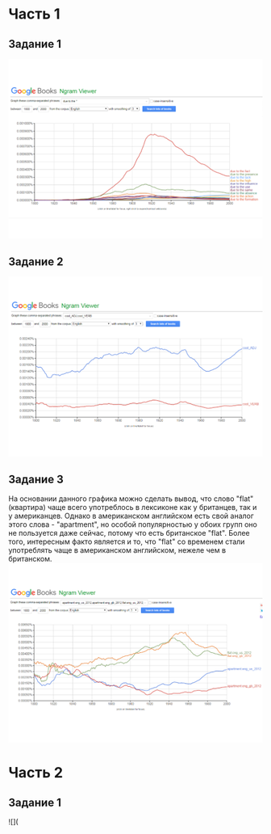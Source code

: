 # Часть 1
## Задание 1
![](https://github.com/drozdovnikita/hw6/blob/master/due_to_the.png)
## Задание 2 
![](https://github.com/drozdovnikita/hw6/blob/master/cool_ADJ%2C%20cool_VERB.png)
## Задание 3
На основании данного графика можно сделать вывод, что слово "flat" (квартира) чаще всего употреблось в лексиконе как у британцев, так и  у американцев. Однако в американском английском есть свой аналог этого слова - "apartment", но особой популярностью у обоих групп оно не пользуется даже сейчас, потому что есть британское "flat". Более того, интересным факто является и то, что "flat" со временем стали употреблять чаще в американском английском, нежеле чем в британском.
![](https://github.com/drozdovnikita/hw6/blob/master/apartment%20VS%20flat.png)
# Часть 2
## Задание 1
![](
